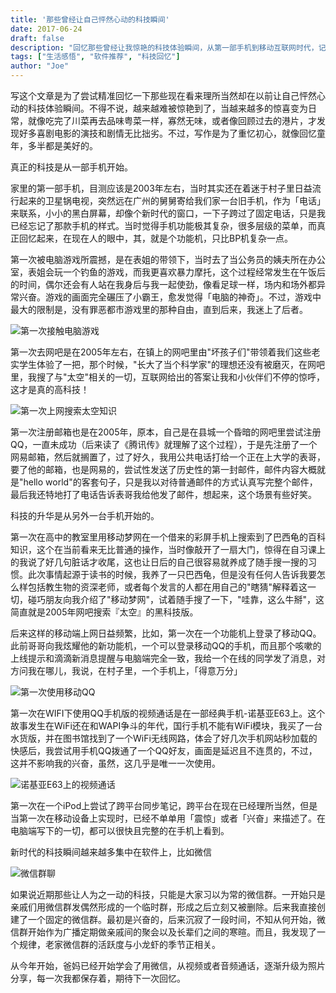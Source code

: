 ```yaml
---
title: '那些曾经让自己怦然心动的科技瞬间'
date: 2017-06-24
draft: false
description: "回忆那些曾经让我惊艳的科技体验瞬间，从第一部手机到移动互联网时代，记录着科技给生活带来的点点惊喜。"
tags: ["生活感悟", "软件推荐", "科技回忆"]
author: "Joe"
---
```


写这个文章是为了尝试精准回忆一下那些现在看来理所当然却在以前让自己怦然心动的科技体验瞬间。不得不说，越来越难被惊艳到了，当越来越多的惊喜变为日常，就像吃完了川菜再去品味粤菜一样，寡然无味，或者像回顾过去的港片，才发现好多喜剧电影的演技和剧情无比拙劣。不过，写作是为了重忆初心，就像回忆童年，多半都是美好的。

真正的科技是从一部手机开始。

家里的第一部手机，目测应该是2003年左右，当时其实还在着迷于村子里日益流行起来的卫星锅电视，突然远在广州的舅舅寄给我们家一台旧手机，作为「电话」来联系，小小的黑白屏幕，却像个新时代的窗口，一下子跨过了固定电话，只是我已经忘记了那款手机的样式。当时觉得手机功能极其复杂，很多层级的菜单，而真正回忆起来，在现在人的眼中，其，就是个功能机，只比BP机复杂一点。

第一次被电脑游戏所震撼，是在表姐的带领下，当时去了当公务员的姨夫所在办公室，表姐会玩一个钓鱼的游戏，而我更喜欢暴力摩托，这个过程经常发生在午饭后的时间，偶尔还会有人站在我身后与我一起使劲，像看足球一样，场内和场外都异常兴奋。游戏的画面完全碾压了小霸王，愈发觉得「电脑的神奇」。不过，游戏中最大的限制是，没有罪恶都市游戏里的那种自由，直到后来，我迷上了后者。

![第一次接触电脑游戏](/images/posts/tech-moments-that-touched-my-heart/image-1.webp)

第一次去网吧是在2005年左右，在镇上的网吧里由"坏孩子们"带领着我们这些老实学生体验了一把，那个时候，"长大了当个科学家"的理想还没有被磨灭，在网吧里，我搜了与"太空"相关的一切，互联网给出的答案让我和小伙伴们不停的惊呼，这才是真的高科技！

![第一次上网搜索太空知识](/images/posts/tech-moments-that-touched-my-heart/image-2.webp)

第一次注册邮箱也是在2005年，原本，自己是在县城一个昏暗的网吧里尝试注册QQ，一直未成功（后来读了《腾讯传》就理解了这个过程），于是先注册了一个网易邮箱，然后就搁置了，过了好久，我用公共电话打给一个正在上大学的表哥，要了他的邮箱，也是网易的，尝试性发送了历史性的第一封邮件，邮件内容大概就是"hello world"的客套句子，只是我以对待普通邮件的方式认真写完整个邮件，最后我还特地打了电话告诉表哥我给他发了邮件，想起来，这个场景有些好笑。

科技的升华是从另外一台手机开始的。

第一次在高中的教室里用移动梦网在一个借来的彩屏手机上搜索到了巴西龟的百科知识，这个在当前看来无比普通的操作，当时像敲开了一扇大门，惊得在自习课上的我说了好几句脏话才收尾，这也让日后的自己很容易就养成了随手搜一搜的习惯。此次事情起源于读书的时候，我养了一只巴西龟，但是没有任何人告诉我要怎么样包括教生物的资深老师，或者每个发言的人都在用自己的"瞎猜"解释着这一切，碰巧朋友向我介绍了"移动梦网"，试着随手搜了一下，"哇靠，这么牛掰"，这简直就是2005年网吧搜索『太空』的黑科技版。

后来这样的移动端上网日益频繁，比如，第一次在一个功能机上登录了移动QQ。此前哥哥向我炫耀他的新功能机，一个可以登录移动QQ的手机，而且那个咳嗽的上线提示和滴滴新消息提醒与电脑端完全一致，我给一个在线的同学发了消息，对方问我在哪儿，我说，在村子里，一个手机上，「得意万分」

![第一次使用移动QQ](/images/posts/tech-moments-that-touched-my-heart/image-3.webp)

第一次在WIFI下使用QQ手机版的视频通话是在一部经典手机-诺基亚E63上。这个故事发生在WiFi还在和WAPI争斗的年代，国行手机不能有WiFi模块，我买了一台水货版，并在图书馆找到了一个WiFi无线网路，体会了好几次手机网站秒加载的快感后，我尝试用手机QQ拨通了一个QQ好友，画面是延迟且不连贯的，不过，这并不影响我的兴奋，虽然，这几乎是唯一一次使用。

![诺基亚E63上的视频通话](/images/posts/tech-moments-that-touched-my-heart/image-4.webp)

第一次在一个iPod上尝试了跨平台同步笔记，跨平台在现在已经理所当然，但是当第一次在移动设备上实现时，已经不单单用「震惊」或者「兴奋」来描述了。在电脑端写下的一切，都可以很快且完整的在手机上看到。

新时代的科技瞬间越来越多集中在软件上，比如微信

![微信群聊](/images/posts/tech-moments-that-touched-my-heart/image-5.webp)

如果说近期那些让人为之一动的科技，只能是大家习以为常的微信群。一开始只是亲戚们用微信群发偶然形成的一个临时群，形成之后立刻又被删除。后来我直接创建了一个固定的微信群。最初是兴奋的，后来沉寂了一段时间，不知从何开始，微信群开始作为广播定期做亲戚间的聚会以及长辈们之间的寒暄。而且，我发现了一个规律，老家微信群的活跃度与小龙虾的季节正相关。

从今年开始，爸妈已经开始学会了用微信，从视频或者音频通话，逐渐升级为照片分享，每一次我都保存着，期待下一次回忆。 